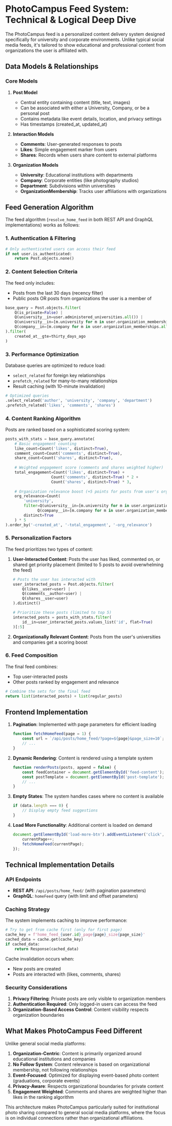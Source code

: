 # PhotoCampus Feed System: Technical & Logical Deep Dive

The PhotoCampus feed is a personalized content delivery system designed specifically for university and corporate environments. Unlike typical social media feeds, it's tailored to show educational and professional content from organizations the user is affiliated with.

## Data Models & Relationships

### Core Models

1. **Post Model**
   - Central entity containing content (title, text, images)
   - Can be associated with either a University, Company, or be a personal post
   - Contains metadata like event details, location, and privacy settings
   - Has timestamps (created_at, updated_at)

2. **Interaction Models**
   - **Comments**: User-generated responses to posts
   - **Likes**: Simple engagement marker from users
   - **Shares**: Records when users share content to external platforms

3. **Organization Models**
   - **University**: Educational institutions with departments
   - **Company**: Corporate entities (like photography studios)
   - **Department**: Subdivisions within universities
   - **OrganizationMembership**: Tracks user affiliations with organizations

## Feed Generation Algorithm

The feed algorithm (`resolve_home_feed` in both REST API and GraphQL implementations) works as follows:

### 1. Authentication & Filtering

```python
# Only authenticated users can access their feed
if not user.is_authenticated:
    return Post.objects.none()
```

### 2. Content Selection Criteria

The feed only includes:
- Posts from the last 30 days (recency filter)
- Public posts OR posts from organizations the user is a member of

```python
base_query = Post.objects.filter(
    Q(is_private=False) | 
    Q(university__in=user.administered_universities.all()) |
    Q(university__in=[m.university for m in user.organization_memberships.all() if m.university]) |
    Q(company__in=[m.company for m in user.organization_memberships.all() if m.company])
).filter(
    created_at__gte=thirty_days_ago
)
```

### 3. Performance Optimization

Database queries are optimized to reduce load:
- `select_related` for foreign key relationships 
- `prefetch_related` for many-to-many relationships
- Result caching (with 10-minute invalidation)

```python
# Optimized queries
.select_related('author', 'university', 'company', 'department')
.prefetch_related('likes', 'comments', 'shares')
```

### 4. Content Ranking Algorithm

Posts are ranked based on a sophisticated scoring system:

```python
posts_with_stats = base_query.annotate(
    # Basic engagement counting
    like_count=Count('likes', distinct=True),
    comment_count=Count('comments', distinct=True),
    share_count=Count('shares', distinct=True),
    
    # Weighted engagement score (comments and shares weighted higher)
    total_engagement=Count('likes', distinct=True) + 
                    Count('comments', distinct=True) * 2 + 
                    Count('shares', distinct=True) * 3,
    
    # Organization relevance boost (+5 points for posts from user's orgs)
    org_relevance=Count(
        'university', 
        filter=Q(university__in=[m.university for m in user.organization_memberships.all()]) | 
              Q(company__in=[m.company for m in user.organization_memberships.all()]),
        distinct=True
    ) * 5
).order_by('-created_at', '-total_engagement', '-org_relevance')
```

### 5. Personalization Factors

The feed prioritizes two types of content:

1. **User-Interacted Content**: Posts the user has liked, commented on, or shared get priority placement (limited to 5 posts to avoid overwhelming the feed)
   ```python
   # Posts the user has interacted with
   user_interacted_posts = Post.objects.filter(
       Q(likes__user=user) | 
       Q(comments__author=user) | 
       Q(shares__user=user)
   ).distinct()
   
   # Prioritize these posts (limited to top 5)
   interacted_posts = posts_with_stats.filter(
       id__in=user_interacted_posts.values_list('id', flat=True)
   )[:5]
   ```

2. **Organizationally Relevant Content**: Posts from the user's universities and companies get a scoring boost

### 6. Feed Composition

The final feed combines:
- Top user-interacted posts
- Other posts ranked by engagement and relevance

```python
# Combine the sets for the final feed
return list(interacted_posts) + list(regular_posts)
```

## Frontend Implementation

1. **Pagination**: Implemented with page parameters for efficient loading
   ```javascript
   function fetchHomeFeed(page = 1) {
       const url = `/api/posts/home_feed/?page=${page}&page_size=10`;
       // ...
   }
   ```

2. **Dynamic Rendering**: Content is rendered using a template system
   ```javascript
   function renderPosts(posts, append = false) {
       const feedContainer = document.getElementById('feed-content');
       const postTemplate = document.getElementById('post-template');
       // ...
   }
   ```

3. **Empty States**: The system handles cases where no content is available
   ```javascript
   if (data.length === 0) {
       // Display empty feed suggestions
   }
   ```

4. **Load More Functionality**: Additional content is loaded on demand
   ```javascript
   document.getElementById('load-more-btn').addEventListener('click', () => {
       currentPage++;
       fetchHomeFeed(currentPage);
   });
   ```

## Technical Implementation Details

### API Endpoints

- **REST API**: `/api/posts/home_feed/` (with pagination parameters)
- **GraphQL**: `homeFeed` query (with limit and offset parameters)

### Caching Strategy

The system implements caching to improve performance:
```python
# Try to get from cache first (only for first page)
cache_key = f'home_feed_{user.id}_page{page}_size{page_size}'
cached_data = cache.get(cache_key)
if cached_data:
    return Response(cached_data)
```

Cache invalidation occurs when:
- New posts are created
- Posts are interacted with (likes, comments, shares)

### Security Considerations

1. **Privacy Filtering**: Private posts are only visible to organization members
2. **Authentication Required**: Only logged-in users can access the feed
3. **Organization-Based Access Control**: Content visibility respects organization boundaries

## What Makes PhotoCampus Feed Different

Unlike general social media platforms:

1. **Organization-Centric**: Content is primarily organized around educational institutions and companies
2. **No Follow System**: Content relevance is based on organizational membership, not following relationships
3. **Event-Focused**: Optimized for displaying event-based photo content (graduations, corporate events)
4. **Privacy-Aware**: Respects organizational boundaries for private content
5. **Engagement Weighted**: Comments and shares are weighted higher than likes in the ranking algorithm

This architecture makes PhotoCampus particularly suited for institutional photo sharing compared to general social media platforms, where the focus is on individual connections rather than organizational affiliations.
